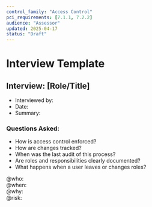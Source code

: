 ```yaml
---
control_family: "Access Control"
pci_requirements: [7.1.1, 7.2.2]
audience: "Assessor"
updated: 2025-04-17
status: "Draft"
---
```


# Interview Template

## Interview: [Role/Title]
- Interviewed by:
- Date:
- Summary:

### Questions Asked:
- How is access control enforced?
- How are changes tracked?
- When was the last audit of this process?
- Are roles and responsibilities clearly documented?
- What happens when a user leaves or changes roles?

@who:  
@when:  
@why:  
@risk:  
